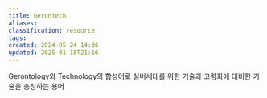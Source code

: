 ```yaml
---
title: Gerontech
aliases: 
classification: resource
tags: 
created: 2024-05-24 14:36
updated: 2025-01-18T21:16
---
```

Gerontology와 Technology의 합성어로 실버세대를 위한 기술과 고령화에 대비한 기술을 총칭하는 용어
